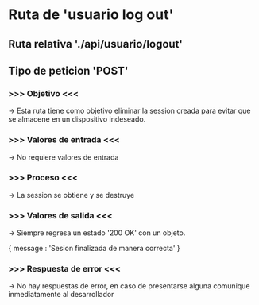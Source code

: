 # Ruta de 'usuario log out' #

## Ruta relativa './api/usuario/logout' ##

## Tipo de peticion 'POST'

### >>> Objetivo <<< ### 

-> Esta ruta tiene como objetivo eliminar la session creada para evitar que se almacene en un dispositivo indeseado.

### >>> Valores de entrada <<< ###

-> No requiere valores de entrada

### >>> Proceso <<<

-> La session se obtiene y se destruye

### >>> Valores de salida <<<

-> Siempre regresa un estado '200 OK' con un objeto.

  {
    message : 'Sesion finalizada de manera correcta'
  }

### >>> Respuesta de error <<<

-> No hay respuestas de error, en caso de presentarse alguna comunique inmediatamente al desarrollador